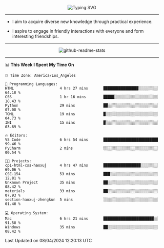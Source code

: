<p align="center">
  <img src="https://readme-typing-svg.demolab.com?font=Fira+Code&weight=500&size=32&duration=2500&pause=1600&center=true&vCenter=true&random=false&width=1024&height=64&lines=Hi+there+%F0%9F%91%8B;I'm+delighted+you+could+make+it+here+%F0%9F%8E%89;I'm+Harry%2C+a+college+student+still+finding+my+way" alt="Typing SVG" />
</p>


---


- I aim to acquire diverse new knowledge through practical experience.

- I aspire to engage in friendly interactions with everyone and form interesting friendships.


---


<p align="center">
  <img src="https://github-readme-stats.vercel.app/api?username=Harry-Jing&show_icons=true" alt="github-readme-stats"/>
</p>


---

<!--START_SECTION:waka-->
📊 **This Week I Spent My Time On** 

```text
🕑︎ Time Zone: America/Los_Angeles

💬 Programming Languages: 
HTML                     4 hrs 27 mins       ████████████████░░░░░░░░░   64.10 % 
CSS                      1 hr 16 mins        █████░░░░░░░░░░░░░░░░░░░░   18.43 % 
Python                   29 mins             ██░░░░░░░░░░░░░░░░░░░░░░░   07.08 % 
TOML                     19 mins             █░░░░░░░░░░░░░░░░░░░░░░░░   04.73 % 
INI                      15 mins             █░░░░░░░░░░░░░░░░░░░░░░░░   03.69 % 

🔥 Editors: 
VS Code                  6 hrs 54 mins       █████████████████████████   99.46 % 
PyCharm                  2 mins              ░░░░░░░░░░░░░░░░░░░░░░░░░   00.54 % 

🐱‍💻 Projects: 
cp1-html-css-haoxuj      4 hrs 47 mins       █████████████████░░░░░░░░   69.06 % 
CSE-154                  53 mins             ███░░░░░░░░░░░░░░░░░░░░░░   12.81 % 
Unknown Project          35 mins             ██░░░░░░░░░░░░░░░░░░░░░░░   08.42 % 
materials                33 mins             ██░░░░░░░░░░░░░░░░░░░░░░░   07.93 % 
section-haoxuj-zhengkun  5 mins              ░░░░░░░░░░░░░░░░░░░░░░░░░   01.40 % 

💻 Operating System: 
Mac                      6 hrs 21 mins       ███████████████████████░░   91.58 % 
Windows                  35 mins             ██░░░░░░░░░░░░░░░░░░░░░░░   08.42 % 
```


 Last Updated on 08/04/2024 12:20:13 UTC
<!--END_SECTION:waka-->
